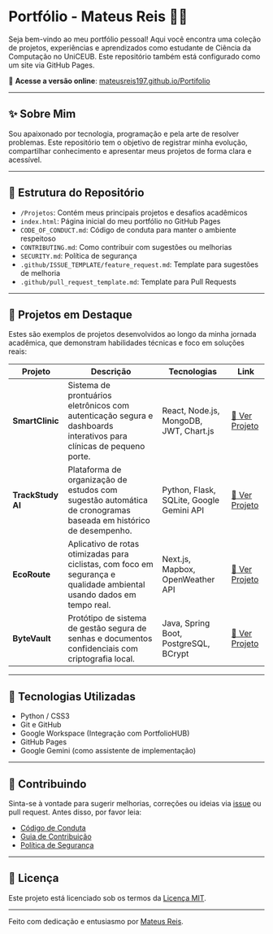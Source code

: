 # Portfólio - Mateus Reis 👨‍💻

Seja bem-vindo ao meu portfólio pessoal! Aqui você encontra uma coleção de projetos, experiências e aprendizados como estudante de Ciência da Computação no UniCEUB. Este repositório também está configurado como um site via GitHub Pages.

🔗 **Acesse a versão online**: [mateusreis197.github.io/Portifolio](https://mateusreis197.github.io/Portifolio)

---

## ✨ Sobre Mim

Sou apaixonado por tecnologia, programação e pela arte de resolver problemas. Este repositório tem o objetivo de registrar minha evolução, compartilhar conhecimento e apresentar meus projetos de forma clara e acessível.

---

## 📁 Estrutura do Repositório

- `/Projetos`: Contém meus principais projetos e desafios acadêmicos
- `index.html`: Página inicial do meu portfólio no GitHub Pages
- `CODE_OF_CONDUCT.md`: Código de conduta para manter o ambiente respeitoso
- `CONTRIBUTING.md`: Como contribuir com sugestões ou melhorias
- `SECURITY.md`: Política de segurança
- `.github/ISSUE_TEMPLATE/feature_request.md`: Template para sugestões de melhoria
- `.github/pull_request_template.md`: Template para Pull Requests

---

## 🧠 Projetos em Destaque

Estes são exemplos de projetos desenvolvidos ao longo da minha jornada acadêmica, que demonstram habilidades técnicas e foco em soluções reais:

| Projeto | Descrição | Tecnologias | Link |
|--------|-----------|-------------|------|
| **SmartClinic** | Sistema de prontuários eletrônicos com autenticação segura e dashboards interativos para clínicas de pequeno porte. | React, Node.js, MongoDB, JWT, Chart.js | [🔗 Ver Projeto](https://mateusreis197.github.io/Portifolio/projetos/smartclinic) |
| **TrackStudy AI** | Plataforma de organização de estudos com sugestão automática de cronogramas baseada em histórico de desempenho. | Python, Flask, SQLite, Google Gemini API | [🔗 Ver Projeto](https://mateusreis197.github.io/Portifolio/projetos/trackstudy-ai) |
| **EcoRoute** | Aplicativo de rotas otimizadas para ciclistas, com foco em segurança e qualidade ambiental usando dados em tempo real. | Next.js, Mapbox, OpenWeather API | [🔗 Ver Projeto](https://mateusreis197.github.io/Portifolio/projetos/ecoroute) |
| **ByteVault** | Protótipo de sistema de gestão segura de senhas e documentos confidenciais com criptografia local. | Java, Spring Boot, PostgreSQL, BCrypt | [🔗 Ver Projeto](https://mateusreis197.github.io/Portifolio/projetos/bytevault) |

---

## 🚀 Tecnologias Utilizadas

- Python / CSS3 
- Git e GitHub
- Google Workspace (Integração com PortfolioHUB)
- GitHub Pages
- Google Gemini (como assistente de implementação)

---

## 📌 Contribuindo

Sinta-se à vontade para sugerir melhorias, correções ou ideias via [issue](https://github.com/Mateusreis197/Portifolio/issues) ou pull request. Antes disso, por favor leia:

- [Código de Conduta](CODE_OF_CONDUCT.md)
- [Guia de Contribuição](CONTRIBUTING.md)
- [Política de Segurança](SECURITY.md)

---

## 📄 Licença

Este projeto está licenciado sob os termos da [Licença MIT](LICENSE).

---

Feito com dedicação e entusiasmo por [Mateus Reis](mailto:mateus.rreis@sempreceub.com).
